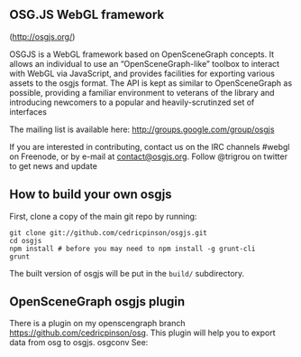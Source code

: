 OSG.JS WebGL framework
----------------------------

(http://osgjs.org/)

OSGJS is a WebGL framework based on OpenSceneGraph concepts. It allows an individual to use an “OpenSceneGraph-like” toolbox to interact with WebGL via JavaScript, and provides facilities for exporting various assets to the osgjs format. The API is kept as similar to OpenSceneGraph as possible, providing a familiar environment to veterans of the library and introducing newcomers to a popular and heavily-scrutinzed set of interfaces


The mailing list is available here: http://groups.google.com/group/osgjs

If you are interested in contributing, contact us on the IRC channels #webgl on Freenode, or by e-mail at contact@osgjs.org. Follow @trigrou on twitter to get news and update


How to build your own osgjs
----------------------------


First, clone a copy of the main git repo by running:


    git clone git://github.com/cedricpinson/osgjs.git
    cd osgjs
    npm install # before you may need to npm install -g grunt-cli
    grunt


The built version of osgjs will be put in the `build/` subdirectory.


OpenSceneGraph osgjs plugin
----------------------------

There is a plugin on my openscengraph branch https://github.com/cedricpinson/osg. This plugin will help you to export data from osg to osgjs. osgconv
See:
